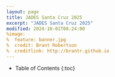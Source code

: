 ```yaml
---
layout: page
title: JADES Santa Cruz 2025
excerpt: "JADES Santa Cruz 2025"
modified: 2024-10-01T08:24:00
%image:
%  feature: banner.jpg
%  credit: Brant Robertson
%  creditlink: http://brantr.github.io
---
```



* Table of Contents
{:toc}
